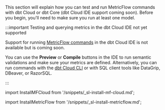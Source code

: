 This section will explain how you can test and run MetricFlow commands with dbt Cloud or dbt Core (dbt Cloud IDE support coming soon). Before you begin, you'll need to make sure you run at least one model.

:::important Testing and querying metrics in the dbt Cloud IDE not yet supported

Support for running [MetricFlow commands](/docs/build/metricflow-commands) in the dbt Cloud IDE is not available but is coming soon. 

You can use the **Preview** or **Compile** buttons in the IDE to run semantic validations and make sure your metrics are defined. Alternatively, you can run commands with the [dbt Cloud CLI](/docs/cloud/cloud-cli-installation) or with SQL client tools like DataGrip, DBeaver, or RazorSQL. 

:::

<Tabs>


<TabItem value="cloud" label="dbt Cloud">


import InstallMFCloud from '/snippets/_sl-install-mf-cloud.md';

<InstallMFCloud />


</TabItem>

<TabItem value="core" label="dbt Core">


import InstallMetricFlow from '/snippets/_sl-install-metricflow.md';

<InstallMetricFlow />



</TabItem>

</Tabs>

